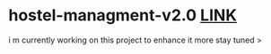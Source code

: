 # hostel-managment-v2.0  [LINK](https://hostel-v2.netlify.app/)

i m currently working on this project to enhance it more stay tuned >
